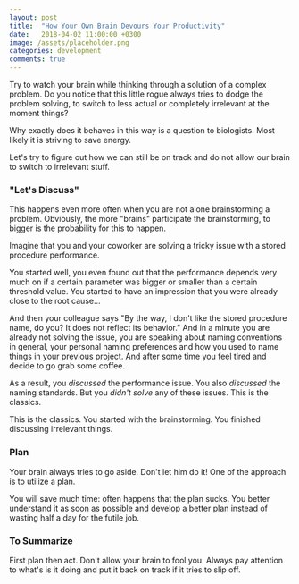 ```yaml
---
layout: post
title:  "How Your Own Brain Devours Your Productivity"
date:   2018-04-02 11:00:00 +0300
image: /assets/placeholder.png
categories: development
comments: true
---
```


Try to watch your brain while thinking through a solution of a complex problem. Do you notice that this little rogue always tries to dodge the problem solving, to switch to less actual or completely irrelevant at the moment things?

Why exactly does it behaves in this way is a question to biologists. Most likely it is striving to save energy.

Let's try to figure out how we can still be on track and do not allow our brain to switch to irrelevant stuff.

### "Let's Discuss"

This happens even more often when you are not alone brainstorming a problem. Obviously, the more "brains" participate the brainstorming, to bigger is the probability for this to happen.

Imagine that you and your coworker are solving a tricky issue with a stored procedure performance.

You started well, you even found out that the performance depends very much on if a certain parameter was bigger or smaller than a certain threshold value. You started to have an impression that you were already close to the root cause...

And then your colleague says "By the way, I don't like the stored procedure name, do you? It does not reflect its behavior."  And in a minute you are already not solving the issue, you are speaking about naming conventions in general, your personal naming preferences and how you used to name things in your previous project. And after some time you feel tired and decide to go grab some coffee.

As a result, you _discussed_ the performance issue. You also _discussed_ the naming standards. But you _didn't solve_ any of these issues. This is the classics.

This is the classics. You started with the brainstorming. You finished discussing irrelevant things.

### Plan

Your brain always tries to go aside. Don't let him do it! One of the approach is to utilize a plan.

You will save much time: often happens that the plan sucks. You better understand it as soon as possible and develop a better plan instead of wasting half a day for the futile job.

### To Summarize

First plan then act. Don't allow your brain to fool you. Always pay attention to what's is it doing and put it back on track if it tries to slip off.